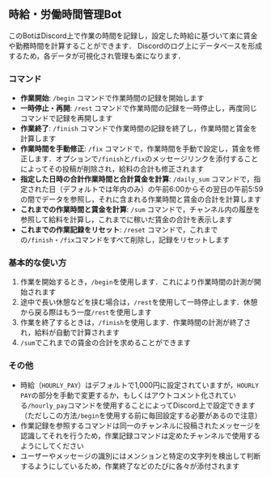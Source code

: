 ## 時給・労働時間管理Bot

このBotはDiscord上で作業の時間を記録し，設定した時給に基づいて楽に賃金や勤務時間を計算することができます．
Discordのログ上にデータベースを形成するため，各データが可視化され管理も楽になります．

### コマンド

- **作業開始**: `/begin` コマンドで作業時間の記録を開始します
- **一時停止・再開**: `/rest` コマンドで作業時間の記録を一時停止し，再度同じコマンドで記録を再開します
- **作業終了**: `/finish` コマンドで作業時間の記録を終了し，作業時間と賃金を計算します
- **作業時間を手動修正**: `/fix` コマンドで，作業時間を手動で設定し，賃金を修正します．オプションで`/finish`と`/fix`のメッセージリンクを添付することによってその投稿が削除され，給料の合計も修正されます
- **指定した日時の合計作業時間と合計賃金を計算**: `/daily_sum` コマンドで，指定された日（デフォルトでは年内のみ）の午前6:00からその翌日の午前5:59の間でデータを参照し，それに含まれる作業時間と賃金の合計を計算します
- **これまでの作業時間と賃金を計算**: `/sum` コマンドで，チャンネル内の履歴を参照して給料を計算し，これまでに稼いだ賃金の合計を表示します
- **これまでの作業記録をリセット**: `/reset` コマンドで，これまでの`/finish`・`/fix`コマンドをすべて削除し，記録をリセットします

### 基本的な使い方

1. 作業を開始するとき，`/begin`を使用します．これにより作業時間の計測が開始されます
2. 途中で長い休憩などを挟む場合は，`/rest`を使用して一時停止します．休憩から戻る際はもう一度`/rest`を使用します
3. 作業を終了するときは，`/finish`を使用します．作業時間の計測が終了され，給料が自動で計算されます
4. `/sum`でこれまでの賃金の合計を求めることができます

### その他
- 時給（`HOURLY_PAY`）はデフォルトで1,000円に設定されていますが，`HOURLY PAY`の部分を手動で変更するか，もしくはアウトコメント化されている`/hourly_pay`コマンドを使用することによってDiscord上で設定できます（ただしこの方法`/begin`を使用する前に毎回設定する必要があるので注意）
- 作業記録を参照するコマンドは同一のチャンネルに投稿されたメッセージを認識してそれを行うため，作業記録コマンドは定めたチャンネルで使用するようにしてください
- ユーザーやメッセージの識別にはメンションと特定の文字列を検出して判断するようにしているため，作業終了などのたびに各々が添付されます
